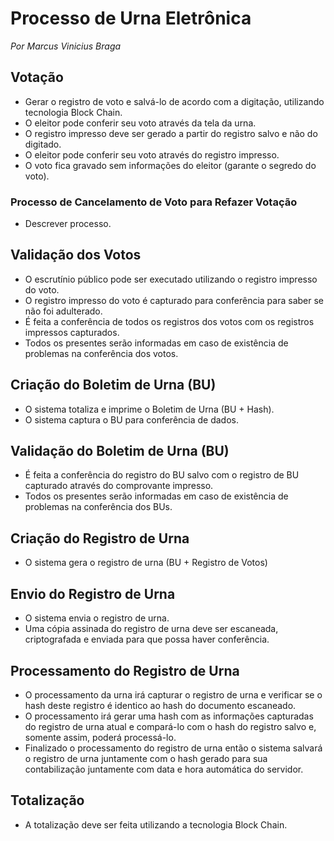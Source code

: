 # Processo de Urna Eletrônica
_Por Marcus Vinicius Braga_

## Votação
- Gerar o registro de voto e salvá-lo de acordo com a digitação, utilizando tecnologia Block Chain.
- O eleitor pode conferir seu voto através da tela da urna.
- O registro impresso deve ser gerado a partir do registro salvo e não do digitado.  
- O eleitor pode conferir seu voto através do registro impresso.
- O voto fica gravado sem informações do eleitor (garante o segredo do voto).

### Processo de Cancelamento de Voto para Refazer Votação
- Descrever processo. 

## Validação dos Votos
- O escrutínio público pode ser executado utilizando o registro impresso do voto.
- O registro impresso do voto é capturado para conferência para saber se não foi adulterado.
- É feita a conferência de todos os registros dos votos com os registros impressos capturados.
- Todos os presentes serão informadas em caso de existência de problemas na conferência dos votos.

## Criação do Boletim de Urna (BU)
- O sistema totaliza e imprime o Boletim de Urna (BU + Hash).
- O sistema captura o BU para conferência de dados.

## Validação do Boletim de Urna (BU)
- É feita a conferência do registro do BU salvo com o registro de BU capturado através do comprovante impresso.
- Todos os presentes serão informadas em caso de existência de problemas na conferência dos BUs.

## Criação do Registro de Urna
- O sistema gera o registro de urna (BU + Registro de Votos)

## Envio do Registro de Urna
- O sistema envia o registro de urna.
- Uma cópia assinada do registro de urna deve ser escaneada, criptografada e enviada para que possa haver conferência.   

## Processamento do Registro de Urna
- O processamento da urna irá capturar o registro de urna e verificar se o hash deste registro é identico ao hash do 
  documento escaneado. 
- O processamento irá gerar uma hash com as informações capturadas do registro de urna atual e compará-lo com o 
  hash do registro salvo e, somente assim, poderá processá-lo.
- Finalizado o processamento do registro de urna então o sistema salvará o registro de urna juntamente com 
  o hash gerado para sua contabilização juntamente com data e hora automática do servidor.
  
## Totalização
- A totalização deve ser feita utilizando a tecnologia Block Chain.
  